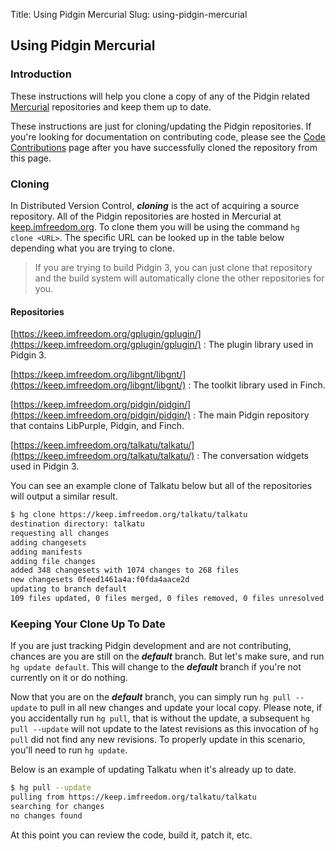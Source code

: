 Title: Using Pidgin Mercurial
Slug: using-pidgin-mercurial

## Using Pidgin Mercurial

### Introduction

These instructions will help you clone a copy of any of the Pidgin
related [Mercurial](https://mercurial-scm.org)
repositories and keep them up to date.

These instructions are just for cloning/updating the Pidgin repositories.
If you're looking for documentation on contributing code, please see the
[Code Contributions](code_contributions.html)
page after you have successfully cloned the repository from this page.

### Cloning

In Distributed Version Control, ***cloning*** is the act
of acquiring a source repository. All of the Pidgin repositories are
hosted in Mercurial at
[keep.imfreedom.org](https://keep.imfreedom.org/). To
clone them you will be using the command
`hg clone <URL>`. The specific URL can be looked up in
the table below depending what you are trying to clone.

> If you are trying to build Pidgin 3, you can just clone that repository and
> the build system will automatically clone the other repositories for you.

#### Repositories

[https://keep.imfreedom.org/gplugin/gplugin/](https://keep.imfreedom.org/gplugin/gplugin/)
: The plugin library used in Pidgin 3.

[https://keep.imfreedom.org/libgnt/libgnt/](https://keep.imfreedom.org/libgnt/libgnt/)
: The toolkit library used in Finch.

[https://keep.imfreedom.org/pidgin/pidgin/](https://keep.imfreedom.org/pidgin/pidgin/)
: The main Pidgin repository that contains LibPurple, Pidgin, and Finch.

[https://keep.imfreedom.org/talkatu/talkatu/](https://keep.imfreedom.org/talkatu/talkatu/)
: The conversation widgets used in Pidgin 3.

You can see an example clone of Talkatu below but all of the repositories will
output a similar result.

```sh
$ hg clone https://keep.imfreedom.org/talkatu/talkatu
destination directory: talkatu
requesting all changes
adding changesets
adding manifests
adding file changes
added 348 changesets with 1074 changes to 268 files
new changesets 0feed1461a4a:f0fda4aace2d
updating to branch default
109 files updated, 0 files merged, 0 files removed, 0 files unresolved
```

### Keeping Your Clone Up To Date

If you are just tracking Pidgin development and are not contributing, chances
are you are still on the ***default*** branch. But let's make sure, and run
`hg update default`.  This will change to the ***default*** branch if you're
not currently on it or do nothing.

Now that you are on the ***default*** branch, you can
simply run `hg pull --update` to pull in all new changes and
update your local copy. Please note, if you accidentally run
`hg pull`, that is without the update, a subsequent
`hg pull --update` will not update to the latest revisions as
this invocation of `hg pull` did not find any new revisions. To
properly update in this scenario, you'll need to run
`hg update`.

Below is an example of updating Talkatu when it's already up to date.

```sh
$ hg pull --update
pulling from https://keep.imfreedom.org/talkatu/talkatu
searching for changes
no changes found
```

At this point you can review the code, build it, patch it, etc.
